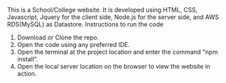 This is a School/College website. It is developed using HTML, CSS, Javascript, Jquery for the client side, Node.js for the server side, and AWS RDS(MySQL) as Datastore.
Instructions to run the code 
 1. Download or Clone the repo.
 2. Open the code using any preferred IDE.
 3. Open the terminal at the project location and enter the command "npm install".
 4. Open the local server location on the browser to view the website in action.
